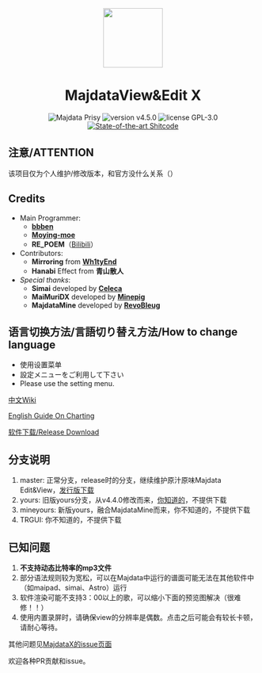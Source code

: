 <div align="center">
<img src="https://user-images.githubusercontent.com/51612155/226972003-1928ce4d-56ce-497d-b958-d6aec38a602c.png" width="120px" /> 

# MajdataView&Edit X

![Majdata Prisy](https://img.shields.io/badge/Majdata-Prisy-ff69b4)
![version v4.5.0](https://img.shields.io/badge/version-v4.5.0-green)
![license GPL-3.0](https://img.shields.io/badge/license-GPL--3.0-blue)
[![State-of-the-art Shitcode](https://img.shields.io/static/v1?label=State-of-the-art&message=Shitcode&color=7B5804)](https://github.com/trekhleb/state-of-the-art-shitcode)
</div>

## 注意/ATTENTION
该项目仅为个人维护/修改版本，和官方没什么关系（）

## Credits

- Main Programmer:
   - **[bbben](https://github.com/LingFeng-bbben)**
   - **[Moying-moe](https://github.com/Moying-moe/maimaiMuriDetector)**
   - **RE_POEM**（[Bilibili](https://space.bilibili.com/3546731771857347)）
- Contributors:
   - **Mirroring** from **[Wh1tyEnd](https://github.com/Wh1tyEnd)**
   - **Hanabi** Effect from **青山散人**
- *Special thanks*:
   - **Simai** developed by **[Celeca](https://twitter.com/formiku39854)**
   - **MaiMuriDX** developed by **[Minepig](https://github.com/Minepig)**
   - **MajdataMine** developed by **[RevoBleug](https://github.com/RevoBleug)**

## 语言切换方法/言語切り替え方法/How to change language

- 使用设置菜单
- 設定メニューをご利用して下さい
- Please use the setting menu.

[中文Wiki](https://github.com/LingFeng-bbben/MajdataView/wiki)

[English Guide On Charting](https://rentry.co/maiguide#making-the-chart)

[软件下载/Release Download](https://github.com/re-poem/MajdataViewX/releases)

## 分支说明
1. master: 正常分支，release时的分支，继续维护原汁原味Majdata Edit&View，[发行版下载](https://github.com/re-poem/MajdataViewX/releases)
2. yours: 旧版yours分支，从v4.4.0修改而来，[你知道的](https://www.bilibili.com/video/BV16UYhzdED7/)，不提供下载
3. mineyours: 新版yours，融合MajdataMine而来，你不知道的，不提供下载
4. TRGUI: 你不知道的，不提供下载

## 已知问题

1. **不支持动态比特率的mp3文件**
2. 部分语法规则较为宽松，可以在Majdata中运行的谱面可能无法在其他软件中（如maipad、simai、Astro）运行
3. 软件渲染可能不支持3：00以上的歌，可以缩小下面的预览图解决（很难修！！）
4. 使用内置录屏时，请确保view的分辨率是偶数。点击之后可能会有较长卡顿，请耐心等待。

其他问题见[MajdataX的issue页面](https://github.com/re-poem/MajdataViewX/issues)

欢迎各种PR贡献和issue。
